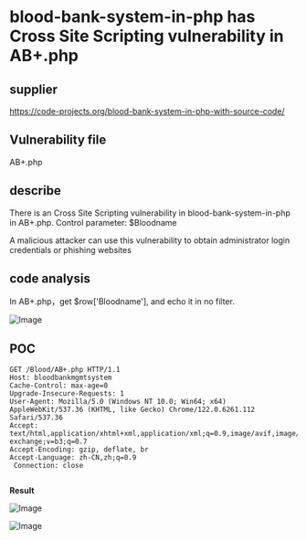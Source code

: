 # blood-bank-system-in-php has Cross Site Scripting vulnerability in AB+.php

## supplier 
https://code-projects.org/blood-bank-system-in-php-with-source-code/
## Vulnerability file
AB+.php
## describe
There is an  Cross Site Scripting vulnerability in blood-bank-system-in-php  in AB+.php. Control parameter: $Bloodname

A malicious attacker can use this vulnerability to obtain administrator login credentials or phishing websites

## code analysis

In AB+.php，get $row['Bloodname'], and echo it in no filter.

![Image](https://github.com/user-attachments/assets/41874d32-5fc3-4d2c-a51c-55a510b8cbb6)

## POC

```
GET /Blood/AB+.php HTTP/1.1
Host: bloodbankmgmtsystem
Cache-Control: max-age=0
Upgrade-Insecure-Requests: 1
User-Agent: Mozilla/5.0 (Windows NT 10.0; Win64; x64) AppleWebKit/537.36 (KHTML, like Gecko) Chrome/122.0.6261.112 Safari/537.36
Accept: text/html,application/xhtml+xml,application/xml;q=0.9,image/avif,image/webp,image/apng,*/*;q=0.8,application/signed-exchange;v=b3;q=0.7
Accept-Encoding: gzip, deflate, br
Accept-Language: zh-CN,zh;q=0.9
 Connection: close


```

**Result**

![Image](https://github.com/user-attachments/assets/d0b56620-7c36-4871-8183-22c49d8953a8)

![Image](https://github.com/user-attachments/assets/4dfaca7a-b96c-4933-bbed-e2ab6365f58b)
